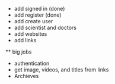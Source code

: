 - add signed in (done)
- add register (done)
- add create user
- add scientist and doctors
- add websites
- add links

\*\* big jobs

- authentication
- get image, videos, and titles from links
- Archieves
